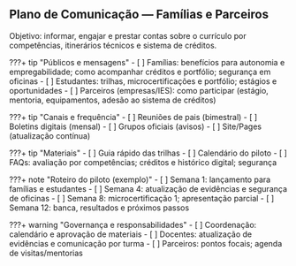 ## Plano de Comunicação — Famílias e Parceiros

Objetivo: informar, engajar e prestar contas sobre o currículo por competências, itinerários técnicos e sistema de créditos.

???+ tip "Públicos e mensagens"
    - [ ] Famílias: benefícios para autonomia e empregabilidade; como acompanhar créditos e portfólio; segurança em oficinas
    - [ ] Estudantes: trilhas, microcertificações e portfólio; estágios e oportunidades
    - [ ] Parceiros (empresas/IES): como participar (estágio, mentoria, equipamentos, adesão ao sistema de créditos)

???+ tip "Canais e frequência"
    - [ ] Reuniões de pais (bimestral)
    - [ ] Boletins digitais (mensal)
    - [ ] Grupos oficiais (avisos)
    - [ ] Site/Pages (atualização contínua)

???+ tip "Materiais"
    - [ ] Guia rápido das trilhas
    - [ ] Calendário do piloto
    - [ ] FAQs: avaliação por competências; créditos e histórico digital; segurança

???+ note "Roteiro do piloto (exemplo)"
    - [ ] Semana 1: lançamento para famílias e estudantes
    - [ ] Semana 4: atualização de evidências e segurança de oficinas
    - [ ] Semana 8: microcertificação 1; apresentação parcial
    - [ ] Semana 12: banca, resultados e próximos passos

???+ warning "Governança e responsabilidades"
    - [ ] Coordenação: calendário e aprovação de materiais
    - [ ] Docentes: atualização de evidências e comunicação por turma
    - [ ] Parceiros: pontos focais; agenda de visitas/mentorias


